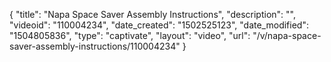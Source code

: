 {
    "title": "Napa Space Saver Assembly Instructions",
    "description": "",
    "videoid": "110004234",
    "date_created": "1502525123",
    "date_modified": "1504805836",
    "type": "captivate",
    "layout": "video",
    "url": "\/v\/napa-space-saver-assembly-instructions\/110004234"
}